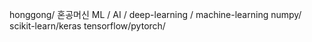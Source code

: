 honggong/
혼공머신
ML / AI / deep-learning / machine-learning
numpy/
scikit-learn/keras
tensorflow/pytorch/